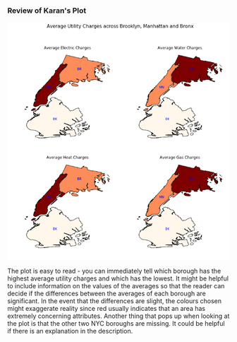 ### Review of Karan's Plot

![alt text](ks5063_plot.png)


The plot is easy to read - you can immediately tell which borough has the highest average utility charges and which has the lowest. It might be helpful to include information on the values of the averages so that the reader can decide if the differences between the averages of each borough are significant. In the event that the differences are slight, the colours chosen might exaggerate reality since red usually indicates that an area has extremely concerning attributes. Another thing that pops up when looking at the plot is that the other two NYC boroughs are missing. It could be helpful if there is an explanation in the description.